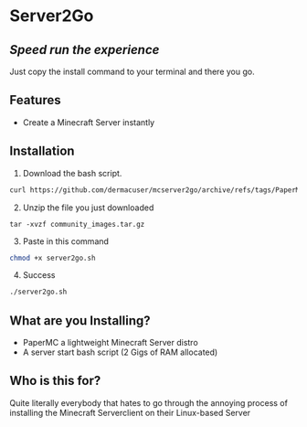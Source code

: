 # Server2Go
## _Speed run the experience_

Just copy the install command to your terminal and there you go.

## Features

- Create a Minecraft Server instantly

## Installation



1. Download the bash script.


```sh
curl https://github.com/dermacuser/mcserver2go/archive/refs/tags/PaperMC.tar.gz --output server2go.zip
```
2. Unzip the file you just downloaded
```
tar -xvzf community_images.tar.gz
```

3. Paste in this command
```sh
chmod +x server2go.sh
```
4. Success
```sh
./server2go.sh
```
## What are you Installing?

- PaperMC a lightweight Minecraft Server distro
- A server start bash script (2 Gigs of RAM allocated)

## Who is this for?

Quite literally everybody that hates to go through the annoying process of installing the Minecraft Serverclient on their Linux-based Server
